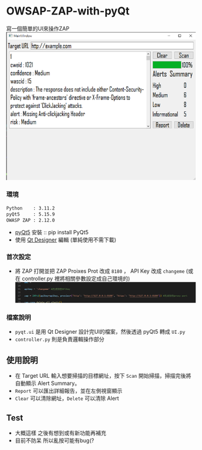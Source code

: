 # OWSAP-ZAP-with-pyQt
寫一個簡單的UI來操作ZAP  
![UI img](https://github.com/Dino65535/OWSAP-ZAP-with-pyQt/blob/eb5dad03339d14adc081e34e7412490b1953abc0/img/UI.png "UI")

### 環境
    Python    : 3.11.2
    pyQt5     : 5.15.9
    OWASP ZAP : 2.12.0
* [pyQt5](https://pypi.org/project/PyQt5/) 安裝 :: pip install PyQt5
* 使用 [Qt Designer](https://build-system.fman.io/qt-designer-download) 編輯 (單純使用不需下載)

### 首次設定
* 將 ZAP 打開並把 ZAP Proixes Prot 改成 `8180` ， API Key 改成 `changeme` (或在 controller.py 裡將相關參數設定成自己環境的)
![Config img](https://github.com/Dino65535/OWSAP-ZAP-with-pyQt/blob/eb5dad03339d14adc081e34e7412490b1953abc0/img/config.png "Config")

### 檔案說明
* `pyqt.ui` 是用 Qt Designer 設計完UI的檔案，然後透過 pyQt5 轉成 `UI.py`
* `controller.py` 則是負責邏輯操作部分

## 使用說明
* 在 Target URL 輸入想要掃描的目標網址，按下 `Scan` 開始掃描，掃描完後將自動顯示 Alert Summary。
* `Report` 可以匯出詳細報告，並在左側視窗顯示
* `Clear` 可以清除網址，`Delete` 可以清除 Alert

## Test
* 大概這樣 之後有想到或有新功能再補充
* 目前不防呆 所以亂按可能有bug(?
